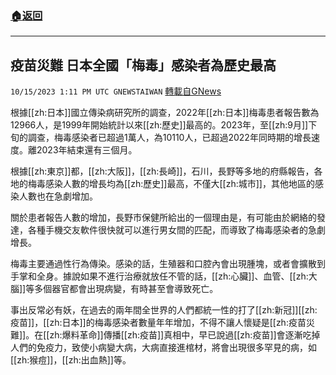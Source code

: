 ###  [:house:返回](README.md)
---


## 疫苗災難  日本全國「梅毒」感染者為歷史最高
`10/15/2023 1:11 PM UTC GNEWSTAIWAN` [轉載自GNews](https://gnews.org/articles/1836482)



  
根據[[zh:日本]]國立傳染病研究所的調查，2022年[[zh:日本]]梅毒患者報告數為12966人，是1999年開始統計以來[[zh:歷史]]最高的。2023年，至[[zh:9月]]下旬的調查，梅毒感染者已超過1萬人，為10110人，已超過2022年同時期的增長速度。離2023年結束還有三個月。
  

根據[[zh:東京]]都，[[zh:大阪]]，[[zh:長崎]]，石川，長野等多地的府縣報告，各地的梅毒感染人數的增長均為[[zh:歷史]]最高，不僅大[[zh:城市]]，其他地區的感染人數也在急劇增加。

  

關於患者報告人數的增加，長野市保健所給出的一個理由是，有可能由於網絡的發達，各種手機交友軟件很快就可以進行男女間的匹配，而導致了梅毒感染者的急劇增長。

  

梅毒主要通過性行為傳染。感染的話，生殖器和口腔內會出現腫塊，或者會擴散到手掌和全身。據說如果不進行治療就放任不管的話，[[zh:心臟]]、血管、[[zh:大腦]]等多個器官都會出現病變，有時甚至會導致死亡。

  

  

事出反常必有妖，在過去的兩年間全世界的人們都統一性的打了[[zh:新冠]][[zh:疫苗]]，[[zh:日本]]的梅毒感染者數量年年增加，不得不讓人懷疑是[[zh:疫苗災難]]。在[[zh:爆料革命]]傳播[[zh:疫苗]]真相中，早已說過[[zh:疫苗]]會逐漸吃掉人們的免疫力，致使小病變大病，大病直接進棺材，將會出現很多罕見的病，如[[zh:猴痘]]，[[zh:出血熱]]等。
